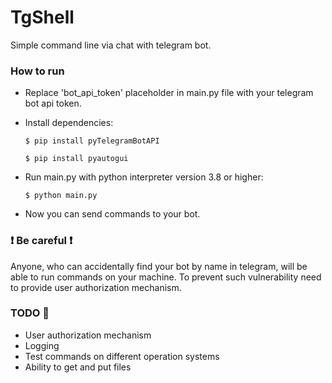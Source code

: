 # TgShell
Simple command line via chat with telegram bot.

### How to run

- Replace 'bot_api_token' placeholder in main.py file with your telegram bot api token.
- Install dependencies:

  `$ pip install pyTelegramBotAPI`

  `$ pip install pyautogui`

- Run main.py with python interpreter version 3.8 or higher:

  `$ python main.py`

- Now you can send commands to your bot.

### :exclamation: Be careful :exclamation:
Anyone, who can accidentally find your bot by name in telegram, will be able to run commands on your machine. 
To prevent such vulnerability need to provide user authorization mechanism.

### TODO :dart:

- User authorization mechanism
- Logging
- Test commands on different operation systems
- Ability to get and put files
